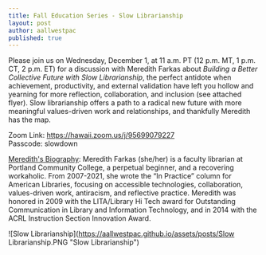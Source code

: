 ```yaml
---
title: Fall Education Series - Slow Librarianship
layout: post
author: aallwestpac
published: true
---
```


Please join us on Wednesday, December 1, at 11 a.m. PT (12 p.m. MT, 1 p.m. CT,
2 p.m. ET) for a discussion with Meredith Farkas about <i>Building a Better Collective Future with Slow Librarianship</i>, the perfect antidote when achievement, productivity, and external validation have left you hollow and yearning for more reflection, collaboration, and inclusion (see attached flyer).  Slow librarianship offers a path to a radical new future with more meaningful values-driven work and relationships, and thankfully Meredith has the map.

Zoom Link: https://hawaii.zoom.us/j/95699079227 <br>
Passcode: slowdown

<u>Meredith's Biography</u>:
Meredith Farkas (she/her) is a faculty librarian at Portland Community College, a perpetual beginner, and a recovering workaholic. From 2007-2021, she wrote the “In Practice” column for American Libraries, focusing on accessible technologies, collaboration, values-driven work, antiracism, and reflective practice. Meredith was honored in 2009 with the LITA/Library Hi Tech award for Outstanding Communication in Library and Information Technology, and in 2014 with the ACRL Instruction Section Innovation Award.

![Slow Librarianship](https://aallwestpac.github.io/assets/posts/Slow Librarianship.PNG "Slow Librarianship")
